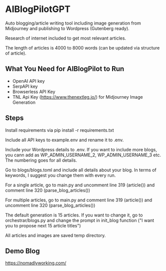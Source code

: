 # AIBlogPilotGPT

Auto blogging/article writing tool including image generation from Midjourney and publishing to Wordpress (Gutenberg ready).

Research of internet included to get most relevant articles.

The length of articles is 4000 to 8000 words (can be updated via structure of article).

## What You Need for AIBlogPilot to Run

- OpenAI API key
- SerpAPI key
- Browserless API Key
- TNL Api Key (https://www.thenextleg.io/) for Midjourney Image Generation

## Steps

Install requirements via pip install -r requirements.txt

Include all API keys to example.env and rename it to .env.

Include your Wordpress details to .env. If you want to include more blogs, you cann add as WP_ADMIN_USERNAME_2, WP_ADMIN_USERNAME_3 etc. The numbering goes for all details.

Go to blogs/blogs.toml and include all details about your blog. In terms of keywords, I suggest you change them with every run.

For a single article, go to main.py and uncomment line 319 (article()) and comment line 320 (parse_blog_articles())

For multiple articles, go to main.py and comment line 319 (article()) and uncomment line 320 (parse_blog_articles())

The default generation is 15 articles. If you want to change it, go to orchestrar/blogs.py and change the prompt in init_blog function ("I want you to propose next 15 article titles")

All articles and images are saved temp directory.

## Demo Blog

https://nomadlyworking.com/

